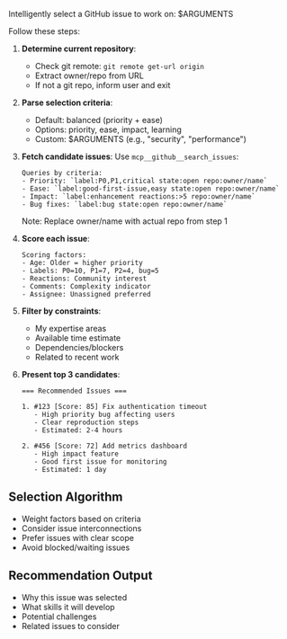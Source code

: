 Intelligently select a GitHub issue to work on: $ARGUMENTS

Follow these steps:

1. **Determine current repository**:
   - Check git remote: `git remote get-url origin`
   - Extract owner/repo from URL
   - If not a git repo, inform user and exit

2. **Parse selection criteria**:
   - Default: balanced (priority + ease)
   - Options: priority, ease, impact, learning
   - Custom: $ARGUMENTS (e.g., "security", "performance")

3. **Fetch candidate issues**:
   Use `mcp__github__search_issues`:
   ```
   Queries by criteria:
   - Priority: `label:P0,P1,critical state:open repo:owner/name`
   - Ease: `label:good-first-issue,easy state:open repo:owner/name`
   - Impact: `label:enhancement reactions:>5 repo:owner/name`
   - Bug fixes: `label:bug state:open repo:owner/name`
   ```
   Note: Replace owner/name with actual repo from step 1

4. **Score each issue**:
   ```
   Scoring factors:
   - Age: Older = higher priority
   - Labels: P0=10, P1=7, P2=4, bug=5
   - Reactions: Community interest
   - Comments: Complexity indicator
   - Assignee: Unassigned preferred
   ```

5. **Filter by constraints**:
   - My expertise areas
   - Available time estimate
   - Dependencies/blockers
   - Related to recent work

6. **Present top 3 candidates**:
   ```
   === Recommended Issues ===

   1. #123 [Score: 85] Fix authentication timeout
      - High priority bug affecting users
      - Clear reproduction steps
      - Estimated: 2-4 hours

   2. #456 [Score: 72] Add metrics dashboard
      - High impact feature
      - Good first issue for monitoring
      - Estimated: 1 day
   ```

## Selection Algorithm
- Weight factors based on criteria
- Consider issue interconnections
- Prefer issues with clear scope
- Avoid blocked/waiting issues

## Recommendation Output
- Why this issue was selected
- What skills it will develop
- Potential challenges
- Related issues to consider
